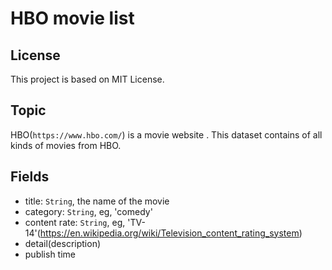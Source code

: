 # HBO movie list

## License
This project is based on MIT License.

## Topic
HBO(`https://www.hbo.com/`) is a movie website . This dataset contains of all kinds of movies from HBO.

## Fields
- title: `String`, the name of the movie
- category: `String`, eg, 'comedy'
- content rate: `String`, eg, 'TV-14'(https://en.wikipedia.org/wiki/Television_content_rating_system)
- detail(description)
- publish time
